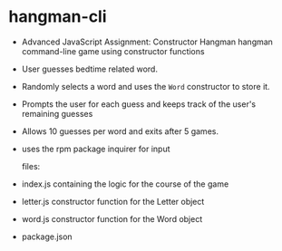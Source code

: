 # hangman-cli

* Advanced JavaScript Assignment: Constructor Hangman
     hangman command-line game using constructor functions

* User guesses bedtime related word.

* Randomly selects a word and uses the `Word` constructor to store it.

* Prompts the user for each guess and keeps track of the user's remaining guesses 

* Allows 10 guesses per word and exits after 5 games.
* uses the rpm package inquirer for input

  files:
* index.js containing the logic for the course of the game
* letter.js constructor function for the Letter object
* word.js constructor function for the Word object
* package.json


